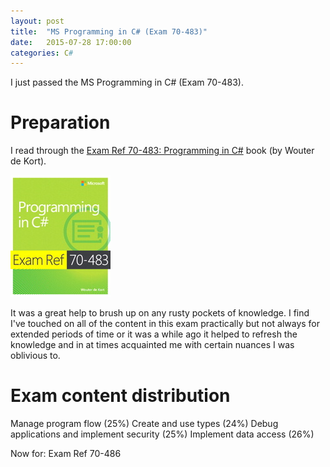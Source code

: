 ```yaml
---
layout: post
title:  "MS Programming in C# (Exam 70-483)"
date:   2015-07-28 17:00:00
categories: C#
---
```

I just passed the MS Programming in C# (Exam 70-483).

# Preparation
I read through the [Exam Ref 70-483: Programming in C#](https://www.microsoftpressstore.com/store/exam-ref-70-483-programming-in-c-sharp-9780735676824) book (by Wouter de Kort).

![alt text](https://github.com/apdekock/apdekock.github.io/blob/master/_includes/Cover-70-483examref.jpg "Exam Ref 70-483: Programming in C# by Wouter de Kort")

It was a great help to brush up on any rusty pockets of knowledge. I find I've touched on all of the content in this exam practically but not always for extended periods of time or it was a while ago it helped to refresh the knowledge and in at times acquainted me with certain nuances I was oblivious to.

# Exam content distribution 
Manage program flow (25%)
Create and use types (24%)
Debug applications and implement security (25%)
Implement data access (26%)

Now for: Exam Ref 70-486
